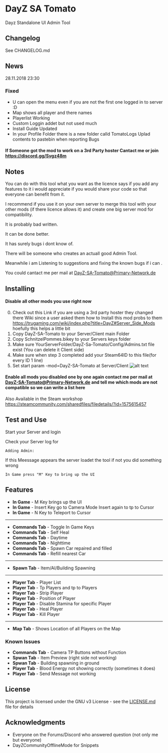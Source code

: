 # DayZ SA Tomato

Dayz Standalone UI Admin Tool



## Changelog

See CHANGELOG.md

## News

28.11.2018 23:30

### Fixed
- U can open the menu even if you are not the first one logged in to server :D
- Map shows all player and there names 
- Playerlist Working
- Custom Loggin addet but not used much
- Install Guide Updated
- In your Profile Folder there is a new folder calld TomatoLogs Uplad contents to pastebin when reporting Bugs


#### If Someone got the mod to work on a 3rd Party hoster Cantact me or join https://discord.gg/Svgz48m

## Notes

You can do with this tool what you want as the licence says if you add any features to it i would appreciate if you would share your code so that everyone can benefit from it.

I recommend if you use it on your own server to merge this tool with your other mods (if there licence allows it) and create one big server mod for compatibility.

It is probably bad written.

It can be done better.

It has surely bugs i dont know of.

There will be someone who creates an actuall good Admin Tool.

Meanwhile i am Listening to suggestions 
and fixing the known bugs if i can .

You could cantact me per mail at DayZ-SA-Tomato@Primary-Network.de

## Installing
#### Disable all other mods you use right now

0. Check out this Link if you are using a 3rd party hoster they changed there Wiki since a user asked them how to Install this mod probs to them https://trugaming.com/wiki/index.php?title=DayZ#Server_Side_Mods hoefully this helps a little bit 
1. Copy DayZ-SA-Tomato to your Server/Client main Folder
2. Copy SchnitzelPommes.bikey to your Servers keys folder
3. Make sure YourServerFolder/DayZ-Sa-Tomato/Config/Admins.txt file exist (You can delete it Client side)
4. Make sure when step 3 completed add your Steam64ID to this file(for every ID 1 line)
5. Set start param -mod=DayZ-SA-Tomato at Server/Client 
![alt text](https://steamuserimages-a.akamaihd.net/ugc/43117016076707122/9D374D1F7933C13B477EE6792A3735D9FFAC74B4/)

#### Enable all mods you disabled one by one again contact me per mail at DayZ-SA-Tomato@Primary-Network.de and tell me which mods are not compatible so we can write a list here

Also Available in the Steam workshop 
https://steamcommunity.com/sharedfiles/filedetails/?id=1575615457






## Test and Use

Start your Server and login

Check your Server log for 

```
Adding Admin:
```

If this Meessage appears the server loadet the tool if not you did something wrong

```
In Game press "M" Key to bring up the UI
```

## Features

* **In Game** - M Key brings up the UI
* **In Game** - Insert Key go to Camera Mode Insert again to tp to Cursor
* **In Game** - N Key to Teleport to Cursor

------------

* **Commands Tab** - Toggle In Game Keys
* **Commands Tab** - Self Heal
* **Commands Tab** - Daytime
* **Commands Tab** - Nighttime
* **Commands Tab** - Spawn Car repaired and filled
* **Commands Tab** - Refill nearest Car

------------

* **Spawn Tab** - Item/AI/Building Spawning 

------------

* **Player Tab** - Player List
* **Player Tab** - Tp Players and tp to Players
* **Player Tab** - Strip Player
* **Player Tab** - Position of Player
* **Player Tab** - Disable Stamina for specific Player 
* **Player Tab** - Heal Player
* **Player Tab** - Kill Player

------------

* **Map Tab** - Shows Location of all Players on the Map


### Known Issues
* **Commands Tab** - Camera TP Buttons without Function
* **Spwan Tab** - Item Preview (right side not working)
* **Spwan Tab** - Building spawning in ground
* **Player Tab** - Blood Energy not showing correctly (sometimes it does)
* **Player Tab** - Send Message not working

## License

This project is licensed under the GNU v3 License - see the [LICENSE.md](LICENSE.md) file for details

## Acknowledgments

* Everyone on the Forums/Discord who answered question (not only me but everyone)
* DayZCommunityOfflineMode for Snippets

